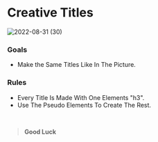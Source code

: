 # Creative Titles
![2022-08-31 (30)](https://user-images.githubusercontent.com/112438572/187722158-f15fe8ca-7a43-4c0e-b5b8-b1ee769eeb31.png)
### Goals
- Make the Same Titles Like In The Picture.
### Rules
- Every Title Is Made With One Elements "h3".
- Use The Pseudo Elements To Create The Rest.
<br>

> **Good Luck**
